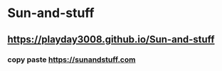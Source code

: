 # Sun-and-stuff

## https://playday3008.github.io/Sun-and-stuff

### copy paste https://sunandstuff.com
